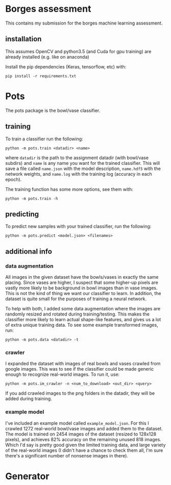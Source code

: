# Borges assessment

This contains my submission for the borges machine learning assessment.

## installation

This assumes OpenCV and python3.5 (and Cuda for gpu training) are already installed (e.g. like on anaconda)

Install the pip dependencies (Keras, tensorflow, etc) with:
```
pip install -r requirements.txt
```

# Pots

The pots package is the bowl/vase classifier.

## training
To train a classifier run the following:
```
python -m pots.train <datadir> <name> 
```

where `datadir` is the path to the assignment datadir (with bowl/vase subdirs) and `name` is any name you want for the trained classifier. This will save a file called `name.json` with the model description, `name.hdf5` with the network weights, and  `name.log` with the training log (accuracy in each epoch).

The training function has some more options, see them with:
```
python -m pots.train -h
```

## predicting

To predict new samples with your trained classifier, run the following:
```
python -m pots.predict <model.json> <filenames>
```

## additional info

### data augmentation

All images in the given dataset have the bowls/vases in exactly the same placing. Since vases are higher, I suspect that some higher-up pixels are vastly more likely to be background in bowl images than in vase images. This is not the kind of thing we want our classifier to learn.
In addition, the dataset is quite small for the purposes of training a neural network.

To help with both, I added some data augmentation where the images are randomly resized and rotated during training/testing. This makes the classifier more likely to learn actual shape-like features, and gives us a lot of extra unique training data. To see some example transformed images, run:

```
python -m pots.data <datadir> -t
```

### crawler

I expanded the dataset with images of real bowls and vases crawled from google images. This was to see if the classifier could be made generic enough to recognize real-world images. To run it, use:

```
python -m pots.im_crawler -n <num_to_download> <out_dir> <query>
```

If you add crawled images to the png folders in the datadir, they will be added during training.

### example model

I've included an example model called `example_model.json`. For this I crawled 1272 real-world bowl/vase images and added them to the dataset.
The model is trained on 2454 images of the dataset (resized to 128x128 pixels), and achieves 82% accuracy on the remaining unused 818 images.
Which I'd say is pretty good given the limited training data, and large variety of the real-world images (I didn't have a chance to check them all, I'm sure there's a significant number of nonsense images in there).


# Generator
